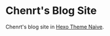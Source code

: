 # Chenrt's Blog Site

Chenrt's blog site in [Hexo Theme Naive](https://github.com/Chenrt-ggx/HexoThemeNaive).
